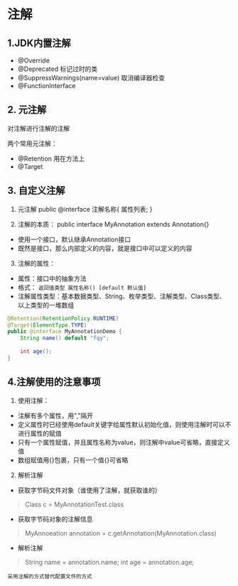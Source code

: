 # 注解
## 1.JDK内置注解
* @Override
* @Deprecated   标记过时的类
* @SuppressWarnings(name=value)   取消编译器检查
* @FunctionInterface

## 2. 元注解
对注解进行注解的注解

两个常用元注解：
* @Retention  用在方法上
* @Target

## 3. 自定义注解

1. 元注解
public @interface 注解名称{
        属性列表;
}

2. 注解的本质：
public interface MyAnnotation extends Annotation{}
* 使用一个接口，默认继承Annotation接口
* 既然是接口，那么内部定义的内容，就是接口中可以定义的内容

3. 注解的属性：
* 属性：接口中的抽象方法
* 格式： ``返回值类型 属性名称() [default 默认值]``
* 注解属性类型：基本数据类型、String、枚举类型、注解类型、Class类型、以上类型的一堆数组
```java
@Retention(RetentionPolicy.RUNTIME)
@Target(ElementType.TYPE)
public @interface MyAnnotationDemo {
    String name() default "fqy";
    
    int age();
}
```
## 4.注解使用的注意事项
1. 使用注解：
* 注解有多个属性，用","隔开
* 定义属性时已经使用default关键字给属性默认初始化值，则使用注解时可以不进行属性的赋值
* 只有一个属性赋值，并且属性名称为value，则注解中value可省略，直接定义值
* 数组赋值用{}包裹，只有一个值{}可省略

2. 解析注解
* 获取字节码文件对象（谁使用了注解，就获取谁的）
> Class<MyAnnotationTest> c = MyAnnotationTest.class
* 获取字节码对象的注解信息
> MyAnnoeation annotation = c.getAnnotation(MyAnnotation.class)
* 解析注解
> String name = annotation.name;
> int age = annotation.age;

``
采用注解的方式替代配置文件的方式
``
